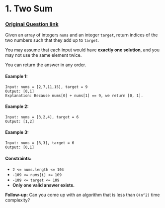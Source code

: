 # 1. Two Sum
### [Original Question link](https://leetcode.com/problems/two-sum/)
Given an array of integers ```nums``` and an integer ```target```, return indices of the two numbers such that they
add up to ```target```.

You may assume that each input would have **exactly one solution**, and you may not use the same element twice.

You can return the answer in any order.

#### Example 1:
```
Input: nums = [2,7,11,15], target = 9
Output: [0,1]
Explanation: Because nums[0] + nums[1] == 9, we return [0, 1].
```

#### Example 2:
```
Input: nums = [3,2,4], target = 6
Output: [1,2]
```

#### Example 3:
```
Input: nums = [3,3], target = 6
Output: [0,1]
```

#### Constraints:
* ```2 <= nums.length <= 104```
* ```-109 <= nums[i] <= 109```
* ```-109 <= target <= 109```
* **Only one valid answer exists.**

**Follow-up:** Can you come up with an algorithm that is less than ```O(n^2)``` time complexity?
